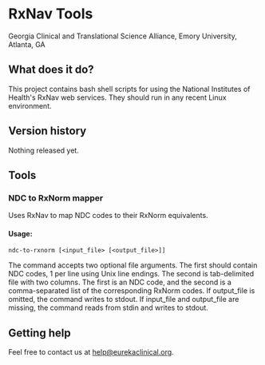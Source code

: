# RxNav Tools
Georgia Clinical and Translational Science Alliance, Emory University, Atlanta, GA

## What does it do?
This project contains bash shell scripts for using the National Institutes of Health's RxNav web services. They should run in any recent Linux environment.

## Version history
Nothing released yet.

## Tools
### NDC to RxNorm mapper
Uses RxNav to map NDC codes to their RxNorm equivalents.

#### Usage:
`ndc-to-rxnorm [<input_file> [<output_file>]]`

The command accepts two optional file arguments. The first should contain NDC codes, 1 per line using Unix line endings. The second is tab-delimited file with two columns. The first is an NDC code, and the second is a comma-separated list of the corresponding RxNorm codes. If output_file is omitted, the command writes to stdout. If input_file and output_file are missing, the command reads from stdin and writes to stdout.

## Getting help
Feel free to contact us at help@eurekaclinical.org.
